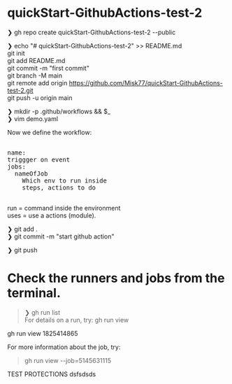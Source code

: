 # quickStart-GithubActions-test-2

❯ gh repo create quickStart-GithubActions-test-2 --public

❯ echo "# quickStart-GithubActions-test-2" >> README.md  
git init  
git add README.md  
git commit -m "first commit"  
git branch -M main  
git remote add origin https://github.com/Misk77/quickStart-GithubActions-test-2.git  
git push -u origin main  


❯ mkdir -p .github/workflows && $_  
❯ vim demo.yaml  

Now we define the workflow:  

<pre>  
name:  
triggger on event  
jobs:  
  nameOfJob  
    Which env to run inside  
    steps, actions to do  
 </pre> 

run = command inside the environment  
uses = use a actions (module).   

❯ git add .  
❯ git commit -m "start github action"  

❯ git push  


# Check the runners and jobs from the terminal. 

> ❯ gh run list   
For details on a run, try: gh run view <run-id>    
  
gh run view 1825414865    

For more information about the job, try: 
> gh run view --job=5145631115  
 


TEST PROTECTIONS 
dsfsdsds
